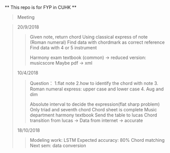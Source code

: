 ** This repo is for FYP in CUHK **

> Meeting

>20/9/2018
>>Given note, return chord
>>Using classical express of note (Roman numeral)
>>Find data with chordmark as correct reference
>>Find data with 4 or 5 instrument
>>>
>>Harmony exam textbook (common) -> reduced version: musicscore 
>>Maybe pdf -> xml
>>>
> 10/4/2018
>> Question：
>> 1.flat note
>> 2.how to identify the chord with note
>> 3. Roman numeral express: upper case and lower case
>> 4. Aug and dim
>>>
>> Absolute interval to decide the expression(flat sharp problem)
>> Only triad and seventh chord
>> Chord sheet is complete
>> Music department harmony textbook
>> Send the table to lucas
>> Chord transition
>> 	from lucas -> 
>> Data from internet -> accurate
>
> 18/10/2018
>> Modeling work: LSTM
>> Expected accuracy: 80%
>> Chord matching
>> Next sem: data conversion
